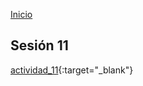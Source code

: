 <!-- No borrar o modificar -->
[Inicio](./index.md)

## Sesión 11 


<!-- Su documentación aquí -->
[actividad_11](https://colab.research.google.com/drive/17Q7dKolvYv-5EF1O1uPUu7N9tLHZd9Bt?usp=sharing){:target="_blank"}





